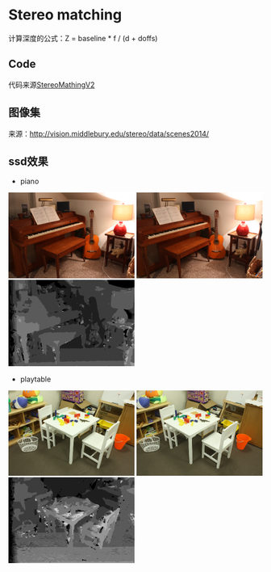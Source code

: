# Stereo matching



计算深度的公式：Z = baseline * f / (d + doffs)

## Code

代码来源[StereoMathingV2](https://github.com/LucienXian/Slam_training/blob/master/StereoMatching_v2/StereoMatchin.py)

## 图像集

来源：http://vision.middlebury.edu/stereo/data/scenes2014/

## ssd效果

* piano

<p float="left">
  <img src="https://github.com/LucienXian/Slam_training/blob/master/MiddEval3/trainingQ/Piano/im0.png" width="250" />
  <img src="https://github.com/LucienXian/Slam_training/blob/master/MiddEval3/trainingQ/Piano/im1.png" width="250" /> 
  <img src="https://github.com/LucienXian/Slam_training/blob/master/res_ssd/Piano.png" width="250" />
</p>

* playtable

<p float="left">
  <img src="https://github.com/LucienXian/Slam_training/blob/master/MiddEval3/trainingQ/PlaytableP/im0.png" width="250" />
  <img src="https://github.com/LucienXian/Slam_training/blob/master/MiddEval3/trainingQ/PlaytableP/im1.png" width="250" /> 
  <img src="https://github.com/LucienXian/Slam_training/blob/master/res_ssd/PlaytableP.png" width="250" />
</p>

